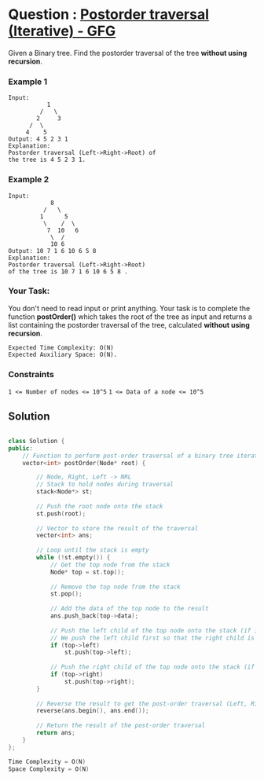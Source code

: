 # Question : [Postorder traversal (Iterative) - GFG](https://www.geeksforgeeks.org/problems/postorder-traversal-iterative/1)

Given a Binary tree. Find the postorder traversal of the tree **without using recursion**.

### Example 1
```
Input:
           1
         /   \
        2     3
      /  \
     4    5
Output: 4 5 2 3 1
Explanation:
Postorder traversal (Left->Right->Root) of 
the tree is 4 5 2 3 1.
```

### Example 2
```
Input:
            8
          /   \
         1      5
          \    /  \
           7  10   6
            \  /
            10 6
Output: 10 7 1 6 10 6 5 8 
Explanation:
Postorder traversal (Left->Right->Root) 
of the tree is 10 7 1 6 10 6 5 8 .
```
### Your Task:
You don't need to read input or print anything. Your task is to complete the function **postOrder()** which takes the root of the tree as input and returns a list containing the postorder traversal of the tree, calculated **without using recursion**.

```
Expected Time Complexity: O(N)
Expected Auxiliary Space: O(N).
```

### Constraints
`1 <= Number of nodes <= 10^5`
`1 <= Data of a node <= 10^5`

## Solution

```Cpp

class Solution {
public:
    // Function to perform post-order traversal of a binary tree iteratively
    vector<int> postOrder(Node* root) {

        // Node, Right, Left -> NRL
        // Stack to hold nodes during traversal
        stack<Node*> st;
        
        // Push the root node onto the stack
        st.push(root);
        
        // Vector to store the result of the traversal
        vector<int> ans;
        
        // Loop until the stack is empty
        while (!st.empty()) {
            // Get the top node from the stack
            Node* top = st.top();
            
            // Remove the top node from the stack
            st.pop();
            
            // Add the data of the top node to the result
            ans.push_back(top->data);
            
            // Push the left child of the top node onto the stack (if it exists)
            // We push the left child first so that the right child is processed first
            if (top->left)
                st.push(top->left);
            
            // Push the right child of the top node onto the stack (if it exists)
            if (top->right)
                st.push(top->right);
        }
        
        // Reverse the result to get the post-order traversal (Left, Right, Node -> LRN)
        reverse(ans.begin(), ans.end());
        
        // Return the result of the post-order traversal
        return ans;
    }
};

Time Complexity = O(N)
Space Complexity = O(N)
```